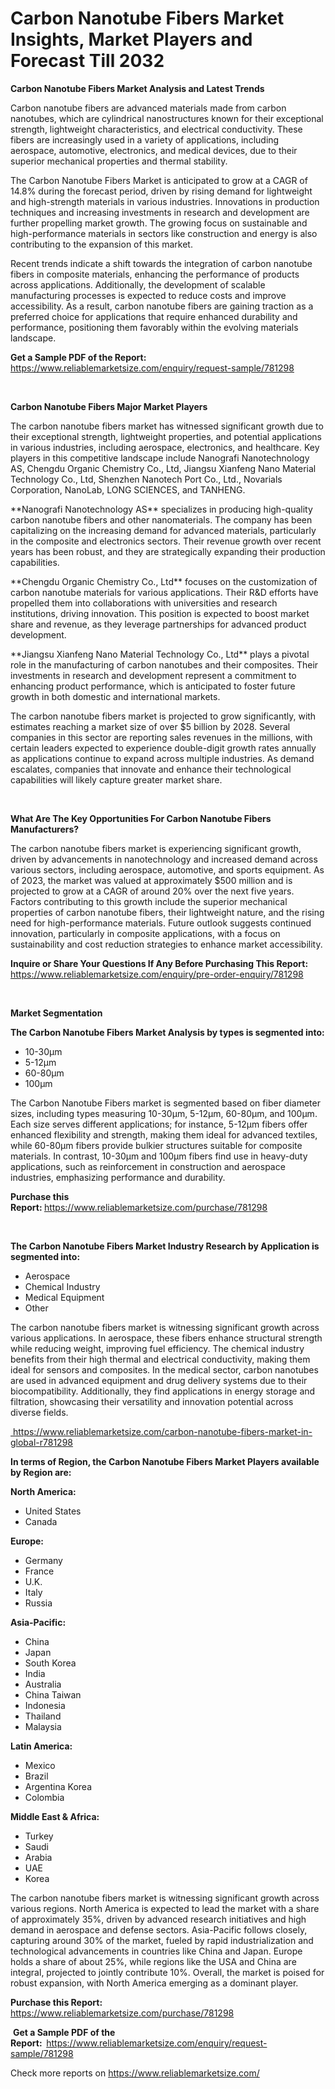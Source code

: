 <p><h1>Carbon Nanotube Fibers Market Insights, Market Players and Forecast Till 2032</h1></p><p><strong>Carbon Nanotube Fibers Market Analysis and Latest Trends</strong></p>
<p><p>Carbon nanotube fibers are advanced materials made from carbon nanotubes, which are cylindrical nanostructures known for their exceptional strength, lightweight characteristics, and electrical conductivity. These fibers are increasingly used in a variety of applications, including aerospace, automotive, electronics, and medical devices, due to their superior mechanical properties and thermal stability.</p><p>The Carbon Nanotube Fibers Market is anticipated to grow at a CAGR of 14.8% during the forecast period, driven by rising demand for lightweight and high-strength materials in various industries. Innovations in production techniques and increasing investments in research and development are further propelling market growth. The growing focus on sustainable and high-performance materials in sectors like construction and energy is also contributing to the expansion of this market.</p><p>Recent trends indicate a shift towards the integration of carbon nanotube fibers in composite materials, enhancing the performance of products across applications. Additionally, the development of scalable manufacturing processes is expected to reduce costs and improve accessibility. As a result, carbon nanotube fibers are gaining traction as a preferred choice for applications that require enhanced durability and performance, positioning them favorably within the evolving materials landscape.</p></p>
<p><strong>Get a Sample PDF of the Report:&nbsp;</strong> <a href="https://www.reliablemarketsize.com/enquiry/request-sample/781298?utm_campaign=2769&utm_medium=2&utm_source=Github&utm_content=ia&utm_term=01042025&utm_id=carbon-nanotube-fibers">https://www.reliablemarketsize.com/enquiry/request-sample/781298</a></p>
<p>&nbsp;</p>
<p><strong>Carbon Nanotube Fibers Major Market Players</strong></p>
<p><p>The carbon nanotube fibers market has witnessed significant growth due to their exceptional strength, lightweight properties, and potential applications in various industries, including aerospace, electronics, and healthcare. Key players in this competitive landscape include Nanografi Nanotechnology AS, Chengdu Organic Chemistry Co., Ltd, Jiangsu Xianfeng Nano Material Technology Co., Ltd, Shenzhen Nanotech Port Co., Ltd., Novarials Corporation, NanoLab, LONG SCIENCES, and TANHENG.</p><p>**Nanografi Nanotechnology AS** specializes in producing high-quality carbon nanotube fibers and other nanomaterials. The company has been capitalizing on the increasing demand for advanced materials, particularly in the composite and electronics sectors. Their revenue growth over recent years has been robust, and they are strategically expanding their production capabilities.</p><p>**Chengdu Organic Chemistry Co., Ltd** focuses on the customization of carbon nanotube materials for various applications. Their R&D efforts have propelled them into collaborations with universities and research institutions, driving innovation. This position is expected to boost market share and revenue, as they leverage partnerships for advanced product development.</p><p>**Jiangsu Xianfeng Nano Material Technology Co., Ltd** plays a pivotal role in the manufacturing of carbon nanotubes and their composites. Their investments in research and development represent a commitment to enhancing product performance, which is anticipated to foster future growth in both domestic and international markets.</p><p>The carbon nanotube fibers market is projected to grow significantly, with estimates reaching a market size of over $5 billion by 2028. Several companies in this sector are reporting sales revenues in the millions, with certain leaders expected to experience double-digit growth rates annually as applications continue to expand across multiple industries. As demand escalates, companies that innovate and enhance their technological capabilities will likely capture greater market share.</p></p>
<p>&nbsp;</p>
<p><strong>What Are The Key Opportunities For Carbon Nanotube Fibers Manufacturers?</strong></p>
<p><p>The carbon nanotube fibers market is experiencing significant growth, driven by advancements in nanotechnology and increased demand across various sectors, including aerospace, automotive, and sports equipment. As of 2023, the market was valued at approximately $500 million and is projected to grow at a CAGR of around 20% over the next five years. Factors contributing to this growth include the superior mechanical properties of carbon nanotube fibers, their lightweight nature, and the rising need for high-performance materials. Future outlook suggests continued innovation, particularly in composite applications, with a focus on sustainability and cost reduction strategies to enhance market accessibility.</p></p>
<p><strong>Inquire or Share Your Questions If Any Before Purchasing This Report:</strong> <a href="https://www.reliablemarketsize.com/enquiry/pre-order-enquiry/781298?utm_campaign=2769&utm_medium=2&utm_source=Github&utm_content=ia&utm_term=01042025&utm_id=carbon-nanotube-fibers">https://www.reliablemarketsize.com/enquiry/pre-order-enquiry/781298</a></p>
<p>&nbsp;</p>
<p><strong>Market Segmentation</strong></p>
<p><strong>The Carbon Nanotube Fibers Market Analysis by types is segmented into:</strong></p>
<p><ul><li>10-30µm</li><li>5-12µm</li><li>60-80µm</li><li>100μm</li></ul></p>
<p><p>The Carbon Nanotube Fibers market is segmented based on fiber diameter sizes, including types measuring 10-30µm, 5-12µm, 60-80µm, and 100µm. Each size serves different applications; for instance, 5-12µm fibers offer enhanced flexibility and strength, making them ideal for advanced textiles, while 60-80µm fibers provide bulkier structures suitable for composite materials. In contrast, 10-30µm and 100µm fibers find use in heavy-duty applications, such as reinforcement in construction and aerospace industries, emphasizing performance and durability.</p></p>
<p><strong>Purchase this Report:&nbsp;</strong><a href="https://www.reliablemarketsize.com/purchase/781298?utm_campaign=2769&utm_medium=2&utm_source=Github&utm_content=ia&utm_term=01042025&utm_id=carbon-nanotube-fibers">https://www.reliablemarketsize.com/purchase/781298</a></p>
<p>&nbsp;</p>
<p><strong>The Carbon Nanotube Fibers Market Industry Research by Application is segmented into:</strong></p>
<p><ul><li>Aerospace</li><li>Chemical Industry</li><li>Medical Equipment</li><li>Other</li></ul></p>
<p><p>The carbon nanotube fibers market is witnessing significant growth across various applications. In aerospace, these fibers enhance structural strength while reducing weight, improving fuel efficiency. The chemical industry benefits from their high thermal and electrical conductivity, making them ideal for sensors and composites. In the medical sector, carbon nanotubes are used in advanced equipment and drug delivery systems due to their biocompatibility. Additionally, they find applications in energy storage and filtration, showcasing their versatility and innovation potential across diverse fields.</p></p>
<p><a href="https://www.reliablemarketsize.com/carbon-nanotube-fibers-market-in-global-r781298?utm_campaign=2769&utm_medium=2&utm_source=Github&utm_content=ia&utm_term=01042025&utm_id=carbon-nanotube-fibers">&nbsp;https://www.reliablemarketsize.com/carbon-nanotube-fibers-market-in-global-r781298</a></p>
<p><strong>In terms of Region, the Carbon Nanotube Fibers Market Players available by Region are:</strong></p>
<p>
    <p> <strong> North America: </strong>
        <ul>
            <li>United States</li>
            <li>Canada</li>
        </ul>
        </p> 
    <p> <strong> Europe: </strong>
        <ul>
            <li>Germany</li>
            <li>France</li>
            <li>U.K.</li>
            <li>Italy</li>
            <li>Russia</li>
        </ul>
        </p> 
    <p> <strong> Asia-Pacific: </strong>
        <ul>
            <li>China</li>
            <li>Japan</li>
            <li>South Korea</li>
            <li>India</li>
            <li>Australia</li>
            <li>China Taiwan</li>
            <li>Indonesia</li>
            <li>Thailand</li>
            <li>Malaysia</li>
        </ul>
        </p> 
    <p> <strong> Latin America: </strong>
        <ul>
            <li>Mexico</li>
            <li>Brazil</li>
            <li>Argentina Korea</li>
            <li>Colombia</li>
        </ul>
        </p> 
    <p> <strong> Middle East & Africa: </strong>
        <ul>
            <li>Turkey</li>
            <li>Saudi</li>
            <li>Arabia</li>
            <li>UAE</li>
            <li>Korea</li>
        </ul>
    </p>
    </p>
<p><p>The carbon nanotube fibers market is witnessing significant growth across various regions. North America is expected to lead the market with a share of approximately 35%, driven by advanced research initiatives and high demand in aerospace and defense sectors. Asia-Pacific follows closely, capturing around 30% of the market, fueled by rapid industrialization and technological advancements in countries like China and Japan. Europe holds a share of about 25%, while regions like the USA and China are integral, projected to jointly contribute 10%. Overall, the market is poised for robust expansion, with North America emerging as a dominant player.</p></p>
<p><strong>Purchase this Report: </strong><a href="https://www.reliablemarketsize.com/purchase/781298?utm_campaign=2769&utm_medium=2&utm_source=Github&utm_content=ia&utm_term=01042025&utm_id=carbon-nanotube-fibers">https://www.reliablemarketsize.com/purchase/781298</a></p>
<p>&nbsp;<strong>Get a Sample PDF of the Report:&nbsp;&nbsp;</strong><a href="https://www.reliablemarketsize.com/enquiry/request-sample/781298?utm_campaign=2769&utm_medium=2&utm_source=Github&utm_content=ia&utm_term=01042025&utm_id=carbon-nanotube-fibers">https://www.reliablemarketsize.com/enquiry/request-sample/781298</a></p>
<p><strong></strong></p>
<p>Check more reports on <a href="https://www.reliablemarketsize.com/?utm_campaign=2769&utm_medium=2&utm_source=Github&utm_content=ia&utm_term=01042025&utm_id=carbon-nanotube-fibers">https://www.reliablemarketsize.com/</a></p>
